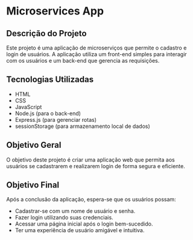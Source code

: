 # Microservices App

## Descrição do Projeto
Este projeto é uma aplicação de microserviços que permite o cadastro e login de usuários. A aplicação utiliza um front-end simples para interagir com os usuários e um back-end que gerencia as requisições.

## Tecnologias Utilizadas
- HTML
- CSS
- JavaScript
- Node.js (para o back-end)
- Express.js (para gerenciar rotas)
- sessionStorage (para armazenamento local de dados)

## Objetivo Geral
O objetivo deste projeto é criar uma aplicação web que permita aos usuários se cadastrarem e realizarem login de forma segura e eficiente.

## Objetivo Final
Após a conclusão da aplicação, espera-se que os usuários possam:
- Cadastrar-se com um nome de usuário e senha.
- Fazer login utilizando suas credenciais.
- Acessar uma página inicial após o login bem-sucedido.
- Ter uma experiência de usuário amigável e intuitiva.
